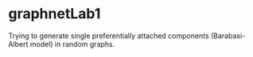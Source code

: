 # graphnetLab1
Trying to generate single preferentially attached components (Barabasi-Albert model) in random graphs.
